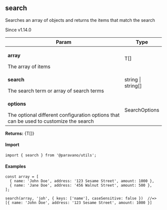 <h2>search</h2>
<p>Searches an array of objects and returns the items that match the search</p>
<p>Since v1.14.0</p>
<table>
      <thead>
      <tr>
        <th>Param</th>
        <th>Type</th></tr>
      </thead>
      <tbody><tr><td><p><b>array</b></p>The array of items</td><td>T[]</td></tr><tr><td><p><b>search</b></p>The search term or array of search terms</td><td>string | string[]</td></tr><tr><td><p><b>options</b></p>The optional different configuration options that can be used to customize the search</td><td>SearchOptions</td></tr></tbody>
    </table><p><b>Returns:</b> {T[]}</p>
<h4>Import</h4>

```
import { search } from '@paravano/utils';
```

  <h4>Examples</h4>




```
const array = [
  { name: 'John Doe', address: '123 Sesame Street', amount: 1000 },
  { name: 'Jane Doe', address: '456 Walnut Street', amount: 500 },
];

search(array, 'joh', { keys: ['name'], caseSensitive: false })  //=> [{ name: 'John Doe', address: '123 Sesame Street', amount: 1000 }]
```

